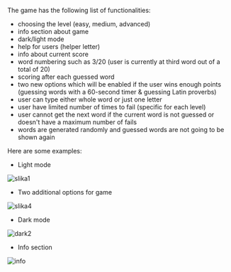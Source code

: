The game has the following list of functionalities:
- choosing the level (easy, medium, advanced)
- info section about game
- dark/light mode
- help for users (helper letter) 
- info about current score
- word numbering such as 3/20 (user is currently at third word out of a total of 20)
- scoring after each guessed word
- two new options which will be enabled if the user wins enough points (guessing words with a 60-second timer & guessing Latin proverbs)
- user can type either whole word or just one letter
- user have limited number of times to fail (specific for each level)
- user cannot get the next word if the current word is not guessed or doesn't have a maximum number of fails
- words are generated randomly and guessed words are not going to be shown again


Here are some examples:

- Light mode
  
![slika1](https://github.com/merimas01/Hangman_game/assets/94557948/adc1bdbe-7092-4308-996f-ae6ecf6ea6f5)

- Two additional options for game
  
![slika4](https://github.com/merimas01/Hangman_game/assets/94557948/2f304f60-02a5-44e5-b296-5079712b2091)

- Dark mode
  
![dark2](https://github.com/merimas01/Hangman_game/assets/94557948/b8729b87-0dff-4941-993e-8c5ca352c295)

- Info section
  
![info](https://github.com/merimas01/Hangman_game/assets/94557948/562bbad0-45c7-4060-8e81-134c0c0fad16) 




